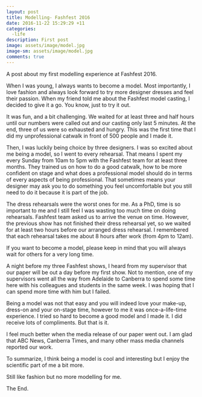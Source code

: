 ```yaml
---
layout: post
title: Modelling- Fashfest 2016
date: 2016-11-22 15:29:29 +11
categories:
  -life 
description: First post
image: assets/image/model.jpg
image-sm: assets/image/model.jpg
comments: true
---
```

A post about my first modelling experience at Fashfest 2016. 

When I was young, I always wants to become a model. Most importantly, I love fashion and always look forward to try more designer dresses and feel their passion. When my friend told me about the Fashfest model casting, I decided to give it a go. You know, just to try it out.  

It was fun, and a bit challenging. We waited for at least three and half hours until our numbers were called out and our casting only last 5 minutes. At the end, three of us were so exhausted and hungry. This was the first time that I did my unprofessional catwalk in front of 500 people and I made it. 

Then, I was luckily being choice by three designers. I was so excited about me being a model, so I went to every rehearsal. That means I spent my every Sunday from 10am to 5pm with the Fashfest team for at least three months. They trained us on how to do a good catwalk, how to be more confident on stage and what does a professional model should do in terms of every aspects of being professional. That sometimes means your designer may ask you to do something you feel uncomfortable but you still need to do it because it is part of the job. 

The dress rehearsals were the worst ones for me. As a PhD, time is so important to me and I still feel I was wasting too much time on doing rehearsals. Fashfest team asked us to arrive the venue on time. However, the previous show has not finished their dress rehearsal yet, so we waited for at least two hours before our arranged dress rehearsal. I remembered that each rehearsal takes me about 8 hours after work (from 4pm to 12am). 

If you want to become a model, please keep in mind that you will always wait for others for a very long time. 

A night before my three Fashfest shows, I heard from my supervisor that our paper will be out a day before my first show. Not to mention, one of my supervisors went all the way from Adelaide to Canberra to spend some time here with his colleagues and students in the same week. I was hoping that I can spend more time with him but I failed. 

Being a model was not that easy and you will indeed love your make-up, dress-on and your on-stage time, however to me it was once-a-life-time experience. I tried so hard to become a good model and I made it. I did receive lots of compliments. But that is it.

I feel much better when the media release of our paper went out. I am glad that ABC News, Canberra Times, and many other mass media channels reported our work. 

To summarize, I think being a model is cool and interesting but I enjoy the scientific part of me a bit more. 

Still like fashion but no more modelling for me.

The End.




